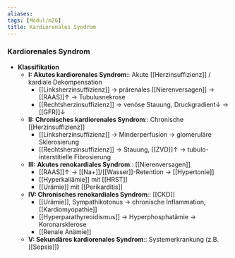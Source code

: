 ```yaml
---
aliases: 
tags: [Modul/m26]
title: Kardiorenales Syndrom
---
```

### Kardiorenales Syndrom
- **Klassifikation**
	- **I: Akutes kardiorenales Syndrom**:: Akute [[Herzinsuffizienz]] / kardiale Dekompensation
		- [[Linksherzinsuffizienz]] → prärenales [[Nierenversagen]] → [[RAAS]]↑ → Tubulusnekrose
		- [[Rechtsherzinsuffizienz]] → venöse Stauung, Druckgradient↓ → [[GFR]]↓
	- **II: Chronisches kardiorenales Syndrom**:: Chronische [[Herzinsuffizienz]]
		- [[Linksherzinsuffizienz]] → Minderperfusion → glomeruläre Sklerosierung
		- [[Rechtsherzinsuffizienz]] → Stauung, [[ZVD]]↑ → tubulo-interstitielle Fibrosierung
	- **III: Akutes renokardiales Syndrom**::  [[Nierenversagen]]
		- [[RAAS]]↑ → [[Na+]]/[[Wasser]]-Retention → [[Hypertonie]]
		- [[Hyperkaliämie]] mit [[HRST]]
		- [[Urämie]] mit [[Perikarditis]]
	- **IV: Chronisches renokardiales Syndrom**:: [[CKD]]
		- [[Urämie]], Sympathikotonus → chronische Inflammation, [[Kardiomyopathie]]
		- [[Hyperparathyreoidismus]] → Hyperphosphatämie → Koronarsklerose
		- [[Renale Anämie]]
	- **V: Sekundäres kardiorenales Syndrom**:: Systemerkrankung (z.B. [[Sepsis]])